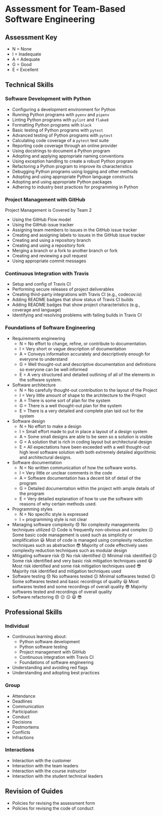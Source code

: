 # Assessment for Team-Based Software Engineering

## Assessment Key

* N = None
* I = Inadequate
* A = Adequate
* G = Good
* E = Excellent

## Technical Skills

### Software Development with Python

* Configuring a development environment for Python
* Running Python programs with `pyenv` and `pipenv`
* Linting Python programs with `pylint` and `flake8`
* Formatting Python programs with `black`
* Basic testing of Python programs with `pytest`
* Advanced testing of Python programs with `pytest`
* Calculating code coverage of a `pytest` test suite
* Reporting code coverage through an online provider
* Using docstrings to document a Python program
* Adopting and applying appropriate naming conventions
* Using exception handling to create a robust Python program
* Refactoring a Python program to improve its characteristics
* Debugging Python programs using logging and other methods
* Adopting and using appropriate Python language constructs
* Adopting and using appropriate Python packages
* Adhering to industry best practices for programming in Python

### Project Management with GitHub

Project Management is Covered by Team 2

* Using the GitHub Flow model
* Using the GitHub issue tracker
* Assigning team members to issues in the GitHub issue tracker
* Creating and assigning labels to issues in the GitHub issue tracker
* Creating and using a repository branch
* Creating and using a repository fork
* Merging a branch or a fork to another branch or fork
* Creating and reviewing a pull request
* Using appropriate commit messages

### Continuous Integration with Travis

* Setup and config of Travis CI
* Performing secure releases of project deliverables
* Creating third-party integrations with Travis CI (e.g., codecov.io)
* Adding README badges that show status of Travis CI builds
* Adding README badges that show project characteristics (e.g., coverage and
  language)
* Identifying and resolving problems with failing builds in Travis CI

### Foundations of Software Engineering

* Requirements engineering
  * N = No effort to change, refine, or contribute to documentation.
  * I = Very short or vague description of documentation
  * A = Conveys information accurately and descriptively enough for everyone to understand
  * G = Well thought-out and descriptive documentation and definitions so everyone can be well informed
  * E = A very structured and detailed outlining of all of the elements in the software system.
* Software architecture
  * N = No carefully thought-out contribution to the layout of the Project
  * I = Very little amount of shape to the architecture to the Project
  * A = There is some sort of plan for the system
  * G = There is a well thought-out plan for the system
  * E = There is a very detailed and complete plan laid out for the system
* Software design
  * N = No effort to make a design
  * I = Small effort made to put in place a layout of a design system
  * A = Some small designs are able to be seen so a solution is visible
  * G = A solution that is rich in coding layout but architectural design
  * E = All expectations have been exceeded with a well thought-out high level software solution with both extremely detailed algorithmic and architectural designs.
* Software documentation
  * N = No written communication of how the software works.
  * I = Very little or unclear comments in the code
  * A = Software documentation has a decent bit of detail of the program
  * G = Detailed documentation within the project with ample details of the program
  * E = Very detailed explanation of how to use the software with reasons of why certain methods used.
* Programming styles
  * N = No specific style is expressed
  * I = programming style is not clear
* Managing software complexity
    :disappointed: No complexity managements techniques utilized
    :confused: Code is frequently non-obvious and complex
    :neutral_face: Some basic code management is used such as simplicity or simplification
    :smiley: Most of code is managed using complexity reduction techniques such as abstraction
    :sunglasses: Majority of code effectively uses complexity reduction techniques such as modular design
* Mitigating software risk
    :disappointed: No risk identified
    :confused: Minimal risk identified
    :neutral_face: Some risk identified and very basic risk mitigation techniques used
    :smiley: Most risk identified and some risk mitigation techniques used
    :sunglasses: Majority risk identified and mitigation techniques used
* Software testing
    :disappointed: No softwares tested
    :confused: Minimal softwares tested
    :neutral_face: Some softwares tested and basic recordings of quality
    :smiley: Most softwares tested and some recordings of overall quality
    :sunglasses: Majority softwares tested and recordings of overall quality
* Software refactoring
    :disappointed:
    :confused:
    :neutral_face:
    :smiley:
    :sunglasses:

## Professional Skills

### Individual

* Continuous learning about:
  * Python software development
  * Python software testing
  * Project management with GitHub
  * Continuous integration with Travis CI
  * Foundations of software engineering
* Understanding and avoiding red flags
* Understanding and adopting best practices

### Group

* Attendance
* Deadlines
* Communication
* Participation
* Conduct
* Decisions
* Postmortems
* Conflicts
* Infractions

### Interactions

* Interaction with the customer
* Interaction with the team leaders
* Interaction with the course instructor
* Interaction with the student technical leaders

## Revision of Guides

* Policies for revising the assessment form
* Policies for revising the code of conduct
